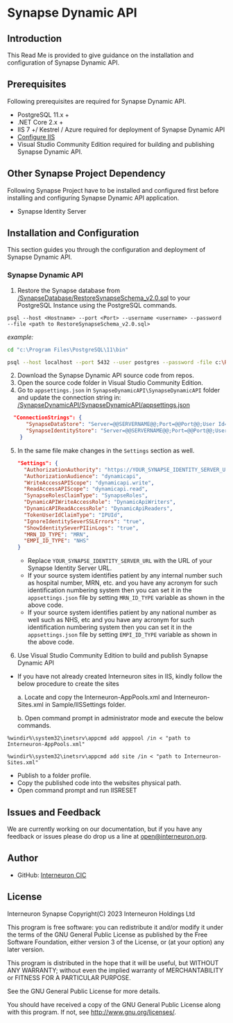 # Synapse Dynamic API

## Introduction

This Read Me is provided to give guidance on the installation and configuration of Synapse Dynamic API.

## Prerequisites

Following prerequisites are required for Synapse Dynamic API.

- PostgreSQL 11.x +
- .NET Core 2.x +
- IIS 7 +/ Kestrel / Azure required for deployment of Synapse Dynamic API
- [Configure IIS](https://docs.microsoft.com/en-us/aspnet/core/host-and-deploy/iis/?view=aspnetcore-3.1#iis-configuration)
- Visual Studio Community Edition required for building and publishing Synapse Dynamic API.

## Other Synapse Project Dependency

Following Synapse Project have to be installed and configured first before installing and configuring Synapse Dynamic API application.

- Synapse Identity Server

## Installation and Configuration

This section guides you through the configuration and deployment of Synapse Dynamic API.

### Synapse Dynamic API

1. Restore the Synapse database from [/SynapseDatabase/RestoreSynapseSchema_v2.0.sql](/SynapseDatabase/RestoreSynapseSchema_v2.0.sql) to your PostgreSQL Instance using the PostgreSQL commands.

```shell
psql --host <Hostname> --port <Port> --username <username> --password --file <path to RestoreSynapseSchema_v2.0.sql>
```

*example:*

```sh
cd "c:\Program Files\PostgreSQL\11\bin"

psql --host localhost --port 5432 --user postgres --password -file c:\RestoreSynapseSchema_v2.0.sql
```

2. Download the Synapse Dynamic API source code from repos.
3. Open the source code folder in Visual Studio Community Edition.
4. Go to `appsettings.json` in `SynapseDynamicAPI\SynapseDynamicAPI` folder and update the connection string in: [/SynapseDynamicAPI/SynapseDynamicAPI/appsettings.json](/SynapseDynamicAPI/SynapseDynamicAPI/appsettings.json)

```json
  "ConnectionStrings": {
      "SynapseDataStore": "Server=@@SERVERNAME@@;Port=@@Port@@;User Id=@@USERNAME@@;Password=@@PASSWORD@@;Database=synapse;",
      "SynapseIdentityStore": "Server=@@SERVERNAME@@;Port=@@Port@@;User Id=@@SERVERNAME@@;Password=@@PASSWORD@@;Database=SynapseIdentity;"
    }
```

5. In the same file make changes in the `Settings` section as well.

   ```json
   "Settings": {
     "AuthorizationAuthority": "https://YOUR_SYNAPSE_IDENTITY_SERVER_URL/",
     "AuthorizationAudience": "dynamicapi",
     "WriteAccessAPIScope": "dynamicapi.write",
     "ReadAccessAPIScope": "dynamicapi.read",
     "SynapseRolesClaimType": "SynapseRoles",
     "DynamicAPIWriteAccessRole": "DynamicApiWriters",
     "DynamicAPIReadAccessRole": "DynamicApiReaders",
     "TokenUserIdClaimType": "IPUId",
     "IgnoreIdentitySeverSSLErrors": "true",
     "ShowIdentitySeverPIIinLogs": "true",
     "MRN_ID_TYPE": "MRN",
     "EMPI_ID_TYPE": "NHS"
   }
   ```

   - Replace `YOUR_SYNAPSE_IDENTITY_SERVER_URL` with the URL of your Synapse Identity Server URL.
   - If your source system identifies patient by any internal number such as hospital number, MRN, etc. and you have any acronym for such identification numbering system then you can set it in the `appsettings.json` file by setting `MRN_ID_TYPE` variable as shown in the above code.
   - If your source system identifies patient by any national number as well such as NHS, etc and you have any acronym for such identification numbering system then you can set it in the `appsettings.json` file by setting `EMPI_ID_TYPE` variable as shown in the above code.

6. Use Visual Studio Community Edition to build and publish Synapse Dynamic API

* If you have not already created Interneuron sites in IIS, kindly follow the below procedure to create the sites

  a. Locate and copy the Interneuron-AppPools.xml and Interneuron-Sites.xml in Sample/IISSettings folder.

  b. Open command prompt in administrator mode and execute the below commands.

```shell
%windir%\system32\inetsrv\appcmd add apppool /in < "path to Interneuron-AppPools.xml"

%windir%\system32\inetsrv\appcmd add site /in < "path to Interneuron-Sites.xml"
```

* Publish to a folder profile.
* Copy the published code into the websites physical path.
* Open command prompt and run IISRESET


## Issues and Feedback

We are currently working on our documentation, but if you have any feedback or issues please do drop us a line at open@interneuron.org.

## Author

* GitHub: [Interneuron CIC](https://github.com/InterneuronCIC)

## License

Interneuron Synapse
Copyright(C) 2023  Interneuron Holdings Ltd

This program is free software: you can redistribute it and/or modify it under the terms of the GNU General Public License as published by the Free Software Foundation, either version 3 of the License, or (at your option) any later version.

This program is distributed in the hope that it will be useful, but WITHOUT ANY WARRANTY; without even the implied warranty of MERCHANTABILITY or FITNESS FOR A PARTICULAR PURPOSE.

See the GNU General Public License for more details.

You should have received a copy of the GNU General Public License along with this program. If not, see <http://www.gnu.org/licenses/>.
